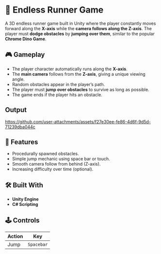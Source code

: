 # 🏃 Endless Runner Game

A 3D endless runner game built in Unity where the player constantly moves forward along the **X-axis** while the **camera follows along the Z-axis**. The player must **dodge obstacles** by **jumping over them**, similar to the popular **Chrome Dino Game**.


## 🎮 Gameplay

- The player character automatically runs along the **X-axis**.
- The **main camera** follows from the **Z-axis**, giving a unique viewing angle.
- Random obstacles appear in the player’s path.
- The player must **jump over obstacles** to survive as long as possible.
- The game ends if the player hits an obstacle.


## Output


https://github.com/user-attachments/assets/f27e30ee-fe86-4d6f-9d5d-71239dba044c


## 🧩 Features

- Procedurally spawned obstacles.
- Simple jump mechanic using space bar or touch.
- Smooth camera follow from behind (Z-axis).
- Increasing difficulty over time (optional).


## 🛠️ Built With

- **Unity Engine**
- **C# Scripting**


## 🕹️ Controls

| Action | Key         |
|--------|-------------|
| Jump   | `Spacebar`  |




